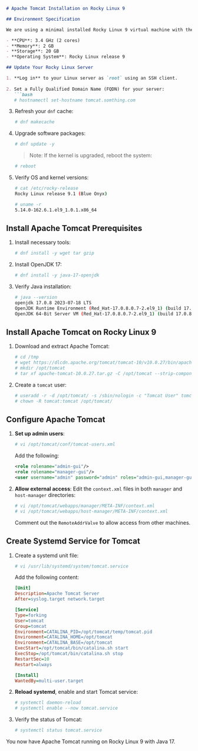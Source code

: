 
```markdown
# Apache Tomcat Installation on Rocky Linux 9

## Environment Specification

We are using a minimal installed Rocky Linux 9 virtual machine with the following specifications:

- **CPU**: 3.4 GHz (2 cores)
- **Memory**: 2 GB
- **Storage**: 20 GB
- **Operating System**: Rocky Linux release 9

## Update Your Rocky Linux Server

1. **Log in** to your Linux server as `root` using an SSH client.
   
2. Set a Fully Qualified Domain Name (FQDN) for your server:
   ```bash
   # hostnamectl set-hostname tomcat.somthing.com
   ```

3. Refresh your `dnf` cache:
   ```bash
   # dnf makecache
   ```

4. Upgrade software packages:
   ```bash
   # dnf update -y
   ```

   > Note: If the kernel is upgraded, reboot the system:
   ```bash
   # reboot
   ```

5. Verify OS and kernel versions:
   ```bash
   # cat /etc/rocky-release
   Rocky Linux release 9.1 (Blue Onyx)

   # uname -r
   5.14.0-162.6.1.el9_1.0.1.x86_64
   ```

## Install Apache Tomcat Prerequisites

1. Install necessary tools:
   ```bash
   # dnf install -y wget tar gzip
   ```

2. Install OpenJDK 17:
   ```bash
   # dnf install -y java-17-openjdk
   ```

3. Verify Java installation:
   ```bash
   # java --version
   openjdk 17.0.8 2023-07-18 LTS
   OpenJDK Runtime Environment (Red_Hat-17.0.8.0.7-2.el9_1) (build 17.0.8+7-LTS)
   OpenJDK 64-Bit Server VM (Red_Hat-17.0.8.0.7-2.el9_1) (build 17.0.8+7-LTS, mixed mode, sharing)
   ```

## Install Apache Tomcat on Rocky Linux 9

1. Download and extract Apache Tomcat:
   ```bash
   # cd /tmp
   # wget https://dlcdn.apache.org/tomcat/tomcat-10/v10.0.27/bin/apache-tomcat-10.0.27.tar.gz
   # mkdir /opt/tomcat
   # tar xf apache-tomcat-10.0.27.tar.gz -C /opt/tomcat --strip-components=1
   ```

2. Create a `tomcat` user:
   ```bash
   # useradd -r -d /opt/tomcat/ -s /sbin/nologin -c "Tomcat User" tomcat
   # chown -R tomcat:tomcat /opt/tomcat/
   ```

## Configure Apache Tomcat

1. **Set up admin users**:
   ```bash
   # vi /opt/tomcat/conf/tomcat-users.xml
   ```
   Add the following:
   ```xml
   <role rolename="admin-gui"/>
   <role rolename="manager-gui"/>
   <user username="admin" password="admin" roles="admin-gui,manager-gui"/>
   ```

2. **Allow external access**:
   Edit the `context.xml` files in both `manager` and `host-manager` directories:
   ```bash
   # vi /opt/tomcat/webapps/manager/META-INF/context.xml
   # vi /opt/tomcat/webapps/host-manager/META-INF/context.xml
   ```
   Comment out the `RemoteAddrValve` to allow access from other machines.

## Create Systemd Service for Tomcat

1. Create a systemd unit file:
   ```bash
   # vi /usr/lib/systemd/system/tomcat.service
   ```

   Add the following content:
   ```ini
   [Unit]
   Description=Apache Tomcat Server
   After=syslog.target network.target

   [Service]
   Type=forking
   User=tomcat
   Group=tomcat
   Environment=CATALINA_PID=/opt/tomcat/temp/tomcat.pid
   Environment=CATALINA_HOME=/opt/tomcat
   Environment=CATALINA_BASE=/opt/tomcat
   ExecStart=/opt/tomcat/bin/catalina.sh start
   ExecStop=/opt/tomcat/bin/catalina.sh stop
   RestartSec=10
   Restart=always

   [Install]
   WantedBy=multi-user.target
   ```

2. **Reload systemd**, enable and start Tomcat service:
   ```bash
   # systemctl daemon-reload
   # systemctl enable --now tomcat.service
   ```

3. Verify the status of Tomcat:
   ```bash
   # systemctl status tomcat.service
   ```

You now have Apache Tomcat running on Rocky Linux 9 with Java 17.
```

